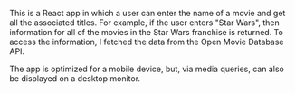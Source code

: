 This is a React app in which a user can enter the name of a movie and get all the associated titles. For example, if the user enters "Star Wars", then information for all of the movies in the Star Wars franchise is returned. To access the information, I fetched the data from the Open Movie Database API.

The app is optimized for a mobile device, but, via media queries, can also be displayed on a desktop monitor.
